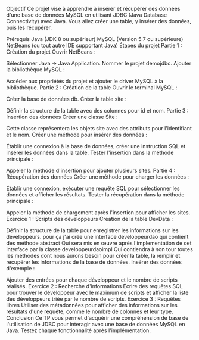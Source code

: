Objectif
Ce projet vise à apprendre à insérer et récupérer des données d'une base de données MySQL en utilisant JDBC (Java Database Connectivity) avec Java. Vous allez créer une table, y insérer des données, puis les récupérer.

Prérequis
Java (JDK 8 ou supérieur)
MySQL (Version 5.7 ou supérieure)
NetBeans (ou tout autre IDE supportant Java)
Étapes du projet
Partie 1 : Création du projet
Ouvrir NetBeans :

Sélectionner Java -> Java Application.
Nommer le projet demojdbc.
Ajouter la bibliothèque MySQL :

Accéder aux propriétés du projet et ajouter le driver MySQL à la bibliothèque.
Partie 2 : Création de la table
Ouvrir le terminal MySQL :

Créer la base de données db.
Créer la table site :

Définir la structure de la table avec des colonnes pour id et nom.
Partie 3 : Insertion des données
Créer une classe Site :

Cette classe représentera les objets site avec des attributs pour l'identifiant et le nom.
Créer une méthode pour insérer des données :

Établir une connexion à la base de données, créer une instruction SQL et insérer les données dans la table.
Tester l'insertion dans la méthode principale :

Appeler la méthode d'insertion pour ajouter plusieurs sites.
Partie 4 : Récupération des données
Créer une méthode pour charger les données :

Établir une connexion, exécuter une requête SQL pour sélectionner les données et afficher les résultats.
Tester la récupération dans la méthode principale :

Appeler la méthode de chargement après l'insertion pour afficher les sites.
Exercice 1 : Scripts des développeurs
Création de la table DevData :

Définir la structure de la table pour enregistrer les informations sur les développeurs.
pour ça j'ai crée une interface developpeurdao qui contient des méthode abstract Qui sera mis en œuvre
après l'implementation de cet interface par la classe developpeurdaoimpl Qui contiendra à son tour toutes
les méthodes dont nous aurons besoin pour créer la table, la remplir et récupérer les informations de la
base de données. 
Insérer des données d'exemple :

Ajouter des entrées pour chaque développeur et le nombre de scripts réalisés.
Exercice 2 : Recherche d'informations
Écrire des requêtes SQL pour trouver le développeur avec le maximum de scripts et afficher
la liste des développeurs triée par le nombre de scripts.
Exercice 3 : Requêtes libres
Utiliser des métadonnées pour afficher des informations sur les résultats d'une requête, comme le nombre de colonnes et leur type.
Conclusion
Ce TP vous permet d'acquérir une compréhension de base de l'utilisation de JDBC pour interagir avec une base de 
données MySQL en Java. Testez chaque fonctionnalité après l'implémentation.
